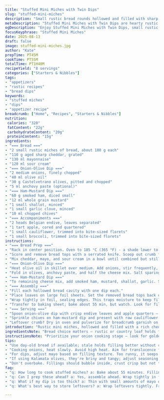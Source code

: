 ```yaml
---
title: "Stuffed Mini Miches with Twin Dips"
slug: "stuffed-mini-miches"
description: "Small rustic bread rounds hollowed and filled with sharp aged cheddar-mayo mix. Two chunky dips: caramelized onion with chopped Castelvetrano olives and anchovy paste, plus diced smoked ham folded into creamy mustard-cheese. Wrapped in foil and baked till bubbly, golden. Served with crisp endive, tangy apple, and raw cauliflower and broccoli florets. Simple, hearty, no-fuss appetizer for eight."
metaDescription: "Stuffed Mini Miches with Twin Dips are hearty rustic bread filled with bold flavors. Great as an appetizer for gatherings or events."
ogDescription: "Enjoy Stuffed Mini Miches with Twin Dips, small rustic breads loaded with robust dips. Perfect shareable appetizer for any occasion."
focusKeyphrase: "Stuffed Mini Miches"
date: 2025-08-13
draft: false
image: stuffed-mini-miches.jpg
author: "Kate"
prepTime: PT45M
cookTime: PT55M
totalTime: PT1H40M
recipeYield: "8 servings"
categories: ["Starters & Nibbles"]
tags:
- "appetizers"
- "rustic recipes"
- "bread dips"
keywords:
- "stuffed miches"
- "dips"
- "appetizer recipe"
breadcrumb: ["Home", "Recipes", "Starters & Nibbles"]
nutrition: 
 calories: "320"
 fatContent: "22g"
 carbohydrateContent: "20g"
 proteinContent: "15g"
ingredients:
- "=== Bread ==="
- "2 small rustic miches of bread, about 180 g each"
- "110 g aged sharp cheddar, grated"
- "130 ml mayonnaise"
- "120 ml sour cream"
- "=== Onion-Olive Dip ==="
- "2 medium onions, finely chopped"
- "40 ml olive oil"
- "30 g Castelvetrano olives, pitted and chopped"
- "5 ml anchovy paste (optional)"
- "=== Ham-Mustard Dip ==="
- "60 g smoked ham, diced small"
- "12 ml whole grain mustard"
- "1 small shallot, minced"
- "1 small garlic clove, minced"
- "10 ml chopped chives"
- "=== Accompaniments ==="
- "2 heads Belgian endive, leaves separated"
- "1 tart apple, cored and quartered"
- "1 small cauliflower, trimmed into bite-sized florets"
- "1 small broccoli, trimmed into bite-sized florets"
instructions:
- "=== Bread Prep ==="
- "Rack in center position. Oven to 185 °C (365 °F) - a shade lower to avoid burning."
- "Score and remove bread tops with a serrated knife. Scoop out crumb from each loaf, leaving enough structure to hold filling without cracking. Keep reserved crumbs; use in stuffing or breadcrumbs later."
- "Mix cheddar, mayo, and sour cream in a bowl until combined but still firm — texture counts here; not too loose or it'll seep out."
- "=== Onion-Olive Dip ==="
- "Heat olive oil in skillet over medium. Add onions, stir frequently, cook 9-11 min until onions shrink, soften, and start caramelizing - look for translucent edges, faint browning without burning. Let cool 8 mins."
- "Fold in olives, anchovy paste, and half the cheese mix. Salt sparingly, ground black pepper to taste. Anchovy paste elevates umami but is optional; skip if strong flavor isn’t wanted."
- "=== Ham-Mustard Dip ==="
- "To remaining cheese mix, add smoked ham, mustard, shallot, garlic. Stir evenly. Season lightly. Note smoked ham swaps in for white ham, adds smokiness; mustard quantity adjusted up slightly for balance."
- "=== Assembly ==="
- "Fill each hollowed bread cavity with one dip each."
- "Place loaves on large foil sheets. Set the removed bread tops back on like lids."
- "Wrap tightly in foil, sealing edges. This traps moisture to keep filling creamy and bread soft inside during baking."
- "Transfer to baking sheet; bake about 55 min, but watch. Look for filling bubbling inside; foil may puff. Pull foil gently back to peek if unsure. Avoid overbaking to prevent drying out."
- "=== Serving ==="
- "Spoon onion-olive dip with crisp endive leaves and apple quarters — contrast of bitter, sweet, and savory."
- "Sprinkle chives on ham-mustard dip and present with raw cauliflower and broccoli florets to add crunch and freshness."
- "Leftover crumb? Dry in oven and pulverize for breadcrumb garnish on soups or salads."
introduction: "Rustic mini miches, hollowed and filled with a rich cheddar-mayo spread. Two bold dips in one loaf — caramelized onions kissed by olive oil and salty olives mingle with a hint of anchovy paste; smoked ham folded into sharp grainy mustard, shallot, and garlic. Wrapped snug in foil, baked till molten. Serve with bitter endives, sharp apple wedges, raw crucifers. Simple assembly, maximum flavor layers. One loaf for each dip — saves fuss, no double dipping confusion. Use whatever rustic bread you have, fresh or day-old. This isn't delicate; expect crunchy crust, soft melting filling, perfect for sharing or prepping early. Great for casual gatherings, napkins mandatory."
ingredientsNote: "Bread choice matters — rustic or country loaf holds filling better than soft sandwich bread, which gets soggy fast. Hollowing out key: leave enough crumb on sides or it'll collapse. Reserved crumb can be toasted or dried for breadcrumbs; avoid waste. Cheddar sharpness essential for bite but swap Gouda or Gruyère if preferred, adjust salt since some cheeses vary. Mayonnaise adds moisture and helps creamy texture; sour cream adds tang — can substitute Greek yogurt but expect slight texture shift. On olives, Kalamata sharp and briny, Castelvetrano milder and buttery; swap based on preference or pantry. Anchovy paste optional; omit for milder dip. Ham here is smoked for contrast; trades for cooked ham or prosciutto but adjust salt. Mustard grainy style adds texture; Dijon will smooth it out. Fresh herbs add punch — chives for mild onion hit. For veggies, raw ends perk freshness and crunch; steam briefly only if preferred softer, but raw keeps bite."
instructionsNote: "Prioritize your onion cooking stage — look for golden edges, softened centers, and that sweet aroma rising. Avoid rushing; raw onions kill dip cohesion. Oven temp slight dip avoids crust too dark before filling is hot throughout — foil wrapping traps steam, keeps crumb from drying. Check mid-cook by lifting foil edges carefully; filling must bubble but not ooze out. If crust toughens too much, tent foil loosely. Filling texture should be spoonable, not liquid, so ratio of mayo to cheese matters. Assembly technique ensures loaf holds form and dips stay put — replaced bread tops keep moisture in and appearance intact. When serving, spoon dips out gently to retain loaf shape, offer plenty of fresh greens or fruit for palate cleanse. Leftovers? Store wrapped, reheat wrapped to avoid drying or toast slices with dips for snack. Be ready for crumbs — hollowing generates them; use in next dish or as coating — no waste. Timing is a guideline; trust sensory cues — aroma, bubbling, texture."
tips:
- "Use day-old bread if available; stale holds filling better without collapsing. Avoid soft sandwich bread. Breads should be sturdy, like sourdough."
- "Cooking onions, heat slowly. Avoid high heat. Aim for translucence first then golden hints. Smell the sweet aroma. Caramelizing takes time, don't rush that."
- "For dips, adjust mayo based on filling texture. Too runny, it seeps. Not enough? Too thick to spread. Experiment with cheese types; some melt differently."
- "If using Kalamata olives, they're briny and tangy; adjust seasoning in dips to account for higher salt. Different olives change flavors. Taste as you mix."
- "Don't overbake. Fillings should bubble inside, crust crisp but not tough. If crust hardens, cover loosely with foil. Watch closely in last few minutes."
faq:
- "q: How long to cook stuffed miches? a: Bake about 55 minutes. Filling bubbling shows doneness. Crust should be golden, not dark."
- "q: Can I prep these ahead? a: Yes, assemble ahead. Wrap tightly in foil. Store in fridge. Bake same time when ready, adjust for colder start."
- "q: What if my dip is too thick? a: Thin with small amounts of mayo or sour cream. Mix well, slowly until desired spreadable texture."
- "q: What's best way to store leftovers? a: Wrap leftovers tightly. Fridge for up to 2 days. Reheat gently wrapped in foil to maintain moisture."

---
```

